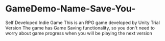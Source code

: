 # GameDemo-Name-Save-You-
Self Developed Indie Game
This is an RPG game developed by Unity Trial Version
The game has Game Saving functionality, so you don't need to worry about game progress when you will be playing the next version
